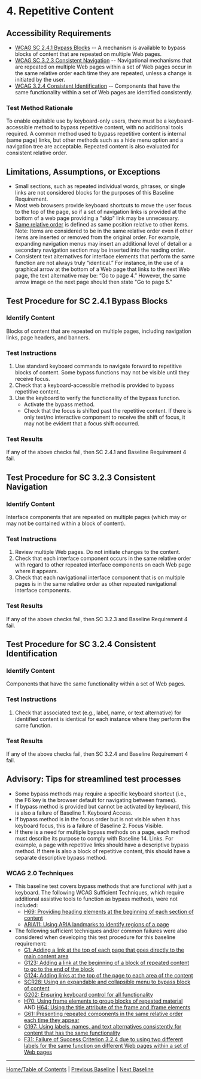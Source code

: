 # 4. Repetitive Content 

## Accessibility Requirements
* [WCAG SC 2.4.1 Bypass Blocks](https://www.w3.org/TR/UNDERSTANDING-WCAG20/navigation-mechanisms-skip.html) -- A mechanism is available to bypass blocks of content that are repeated on multiple Web pages.
* [WCAG SC 3.2.3 Consistent Navigation](https://www.w3.org/TR/UNDERSTANDING-WCAG20/consistent-behavior-consistent-locations.html) -- Navigational mechanisms that are repeated on multiple Web pages within a set of Web pages occur in the same relative order each time they are repeated, unless a change is initiated by the user.
* [WCAG 3.2.4 Consistent Identification](http://www.w3.org/TR/UNDERSTANDING-WCAG20/consistent-behavior-consistent-functionality.html) -- Components that have the same functionality within a set of Web pages are identified consistently.

### Test Method Rationale
To enable equitable use by keyboard-only users, there must be a keyboard-accessible method to bypass repetitive content, with no additional tools required. A common method used to bypass repetitive content is internal (same page) links, but other methods such as a hide menu option and a navigation tree are acceptable. Repeated content is also evaluated for consistent relative order.

## Limitations, Assumptions, or Exceptions
* Small sections, such as repeated individual words, phrases, or single links are not considered blocks for the purposes of this Baseline Requirement.
* Most web browsers provide keyboard shortcuts to move the user focus to the top of the page, so if a set of navigation links is provided at the bottom of a web page providing a "skip" link may be unnecessary.
* [Same relative order](https://www.w3.org/TR/UNDERSTANDING-WCAG20/consistent-behavior-consistent-locations.html#samerelorderdef) is defined as same position relative to other items. Note: Items are considered to be in the same relative order even if other items are inserted or removed from the original order. For example, expanding navigation menus may insert an additional level of detail or a secondary navigation section may be inserted into the reading order.
* Consistent text alternatives for interface elements that perform the same function are not always truly “identical.” For instance, in the use of a graphical arrow at the bottom of a Web page that links to the next Web page, the text alternative may be: “Go to page 4.” However, the same arrow image on the next page should then state "Go to page 5."

## Test Procedure for SC 2.4.1 Bypass Blocks
### Identify Content
Blocks of content that are repeated on multiple pages, including navigation links, page headers, and banners.

### Test Instructions 
1. Use standard keyboard commands to navigate forward to repetitive blocks of content. Some bypass functions may not be visible until they receive focus.
2. Check that a keyboard-accessible method is provided to bypass repetitive content.
3. Use the keyboard to verify the functionality of the bypass function.
    * Activate the bypass method.
    * Check that the focus is shifted past the repetitive content. If there is only text/no interactive component to receive the shift of focus, it may not be evident that a focus shift occurred.

### Test Results
If any of the above checks fail, then SC 2.4.1 and Baseline Requirement 4 fail.

## Test Procedure for SC 3.2.3 Consistent Navigation
### Identify Content
Interface components that are repeated on multiple pages (which may or may not be contained within a block of content).

### Test Instructions
1. Review multiple Web pages. Do not initiate changes to the content.
2. Check that each interface component occurs in the same relative order with regard to other repeated interface components on each Web page where it appears.
3. Check that each navigational interface component that is on multiple pages is in the same relative order as other repeated navigational interface components.

### Test Results
If any of the above checks fail, then SC 3.2.3 and Baseline Requirement 4 fail.

## Test Procedure for SC 3.2.4 Consistent Identification
### Identify Content
Components that have the same functionality within a set of Web pages.

### Test Instructions
1. Check that associated text (e.g., label, name, or text alternative) for identified content is identical for each instance where they perform the same function.

### Test Results
If any of the above checks fail, then SC 3.2.4 and Baseline Requirement 4 fail.

## Advisory: Tips for streamlined test processes
* Some bypass methods may require a specific keyboard shortcut (i.e., the F6 key is the browser default for navigating between frames).
* If bypass method is provided but cannot be activated by keyboard, this is also a failure of Baseline 1. Keyboard Access.
* If bypass method is in the focus order but is not visible when it has keyboard focus, this is a failure of Baseline 2. Focus Visible.
* If there is a need for multiple bypass methods on a page, each method must describe its purpose to comply with Baseline 14. Links. For example, a page with repetitive links should have a descriptive bypass method. If there is also a block of repetitive content, this should have a separate descriptive bypass method.

### WCAG 2.0 Techniques
* This baseline test covers bypass methods that are functional with just a keyboard. The following WCAG Sufficient Techniques, which require additional assistive tools to function as bypass methods, were not included:
    * [H69: Providing heading elements at the beginning of each section of content](http://www.w3.org/TR/WCAG20-TECHS/H69.html)
    * [ARIA11: Using ARIA landmarks to identify regions of a page](http://www.w3.org/TR/WCAG20-TECHS/H69.html)
* The following sufficient techniques and/or common failures were also considered when developing this test procedure for this baseline requirement:
    * [G1: Adding a link at the top of each page that goes directly to the main content area](http://www.w3.org/TR/WCAG20-TECHS/G1.html)
    * [G123: Adding a link at the beginning of a block of repeated content to go to the end of the block](http://www.w3.org/TR/WCAG20-TECHS/G123.html)
    * [G124: Adding links at the top of the page to each area of the content](http://www.w3.org/TR/WCAG20-TECHS/G124.html)
    * [SCR28: Using an expandable and collapsible menu to bypass block of content](http://www.w3.org/TR/WCAG20-TECHS/SCR28.html)
    * [G202: Ensuring keyboard control for all functionality](http://www.w3.org/TR/WCAG20-TECHS/G202.html)
    * [H70: Using frame elements to group blocks of repeated material](https://www.w3.org/TR/WCAG20-TECHS/H70.html) AND [H64: Using the title attribute of the frame and iframe elements](https://www.w3.org/TR/WCAG20-TECHS/H64.html)
    * [G61: Presenting repeated components in the same relative order each time they appear](https://www.w3.org/TR/WCAG20-TECHS/G61.html)
    * [G197: Using labels, names, and text alternatives consistently for content that has the same functionality](https://www.w3.org/TR/WCAG20-TECHS/G197.html)
    * [F31: Failure of Success Criterion 3.2.4 due to using two different labels for the same function on different Web pages within a set of Web pages](http://www.w3.org/TR/WCAG20-TECHS/F31.html)

-------------------------------------
[Home/Table of Contents](index.md) | [Previous Baseline](03FocusOrder.md) | [Next Baseline](05Changing.md)
